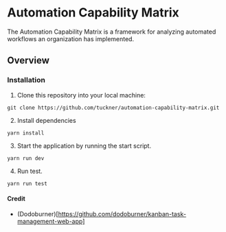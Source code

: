 # Automation Capability Matrix
The Automation Capability Matrix is a framework for analyzing automated workflows an organization has implemented. 

## Overview

### Installation
1. Clone this repository into your local machine:
```
git clone https://github.com/tuckner/automation-capability-matrix.git
```
2. Install dependencies 
```
yarn install
```
3. Start the application by running the start script.
```
yarn run dev
```
4. Run test.
```
yarn run test
```

#### Credit

- (Dodoburner)[https://github.com/dodoburner/kanban-task-management-web-app]